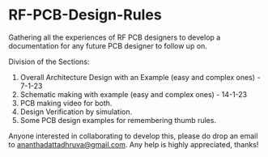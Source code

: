 # RF-PCB-Design-Rules
Gathering all the experiences of RF PCB designers to develop a documentation for any future PCB designer to follow up on.

Division of the Sections:
1. Overall Architecture Design with an Example (easy and complex ones) - 7-1-23
2. Schematic making with example (easy and complex ones) - 14-1-23
3. PCB making video for both.
4. Design Verification by simulation.
5. Some PCB design examples for remembering thumb rules.

Anyone interested in collaborating to develop this, please do drop an email to ananthadattadhruva@gmail.com. Any help is highly appreciated, thanks!
